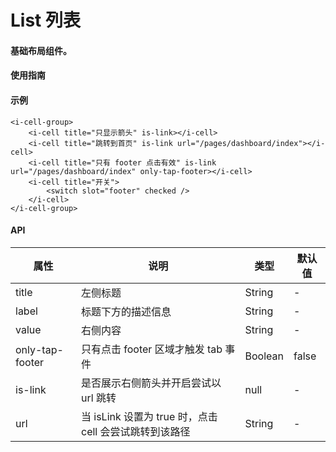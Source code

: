# List 列表
#### 基础布局组件。
#### 使用指南
#### 示例
```
<i-cell-group>
    <i-cell title="只显示箭头" is-link></i-cell>
    <i-cell title="跳转到首页" is-link url="/pages/dashboard/index"></i-cell>
    <i-cell title="只有 footer 点击有效" is-link url="/pages/dashboard/index" only-tap-footer></i-cell>
    <i-cell title="开关">
        <switch slot="footer" checked />
    </i-cell>
</i-cell-group>
```
#### API
| 属性            | 说明                                                  | 类型    | 默认值 |
|-----------------|-----------------------------------------------------|---------|--------|
| title           | 左侧标题                                              | String  | -      |
| label           | 标题下方的描述信息                                    | String  | -      |
| value           | 右侧内容                                              | String  | -      |
| only-tap-footer | 只有点击 footer 区域才触发 tab 事件                   | Boolean | false  |
| is-link         | 是否展示右侧箭头并开启尝试以 url 跳转                 | null    | -      |
| url             | 当 isLink 设置为 true 时，点击 cell 会尝试跳转到该路径 | String  | -      |
